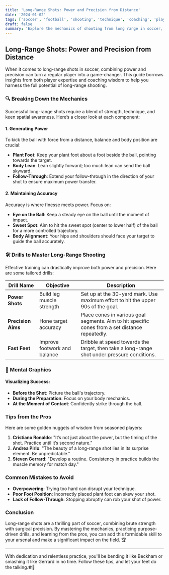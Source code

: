 ```yaml
---
title: 'Long-Range Shots: Power and Precision from Distance'
date: '2024-01-02'
tags: ['soccer', 'football', 'shooting', 'technique', 'coaching', 'player development', 'long-range', 'power', 'accuracy']
draft: false
summary: 'Explore the mechanics of shooting from long range in soccer, focusing on generating power and maintaining accuracy.'
---
```


## Long-Range Shots: Power and Precision from Distance

When it comes to long-range shots in soccer, combining power and precision can turn a regular player into a game-changer. This guide borrows insights from both player expertise and coaching wisdom to help you harness the full potential of long-range shooting.

### 🔍 Breaking Down the Mechanics

Successful long-range shots require a blend of strength, technique, and keen spatial awareness. Here’s a closer look at each component:

#### 1. **Generating Power**

To kick the ball with force from a distance, balance and body position are crucial:

- **Plant Foot**: Keep your plant foot about a foot beside the ball, pointing towards the target.
- **Body Lean**: Lean slightly forward; too much lean can send the ball skyward.
- **Follow-Through**: Extend your follow-through in the direction of your shot to ensure maximum power transfer.

#### 2. **Maintaining Accuracy**

Accuracy is where finesse meets power. Focus on:

- **Eye on the Ball**: Keep a steady eye on the ball until the moment of impact.
- **Sweet Spot**: Aim to hit the sweet spot (center to lower half) of the ball for a more controlled trajectory.
- **Body Alignment**: Your hips and shoulders should face your target to guide the ball accurately.

### 🛠️ Drills to Master Long-Range Shooting

Effective training can drastically improve both power and precision. Here are some tailored drills:

| Drill Name      | Objective                    | Description                                                                                   |
|-----------------|------------------------------|-----------------------------------------------------------------------------------------------|
| **Power Shots** | Build leg muscle strength    | Set up at the 30-yard mark. Use maximum effort to hit the upper 90s of the goal.               |
| **Precision Aims**| Hone target accuracy       | Place cones in various goal segments. Aim to hit specific cones from a set distance repeatedly.|
| **Fast Feet**   | Improve footwork and balance | Dribble at speed towards the target, then take a long-range shot under pressure conditions.    |

### 🧠 Mental Graphics

#### Visualizing Success:
- **Before the Shot**: Picture the ball's trajectory.
- **During the Preparation**: Focus on your body mechanics.
- **At the Moment of Contact**: Confidently strike through the ball.

### Tips from the Pros

Here are some golden nuggets of wisdom from seasoned players:

1. **Cristiano Ronaldo**: "It’s not just about the power, but the timing of the shot. Practice until it’s second nature.”
2. **Andrea Pirlo**: "The beauty of a long-range shot lies in its surprise element. Be unpredictable."
3. **Steven Gerrard**: "Develop a routine. Consistency in practice builds the muscle memory for match day."

### Common Mistakes to Avoid

- **Overpowering**: Trying too hard can disrupt your technique.
- **Poor Foot Position**: Incorrectly placed plant foot can skew your shot.
- **Lack of Follow-Through**: Stopping abruptly can rob your shot of power.

### Conclusion

Long-range shots are a thrilling part of soccer, combining brute strength with surgical precision. By mastering the mechanics, practicing purpose-driven drills, and learning from the pros, you can add this formidable skill to your arsenal and make a significant impact on the field. 🏆

---
With dedication and relentless practice, you'll be bending it like Beckham or smashing it like Gerrard in no time. Follow these tips, and let your feet do the talking.⚽️👟
```